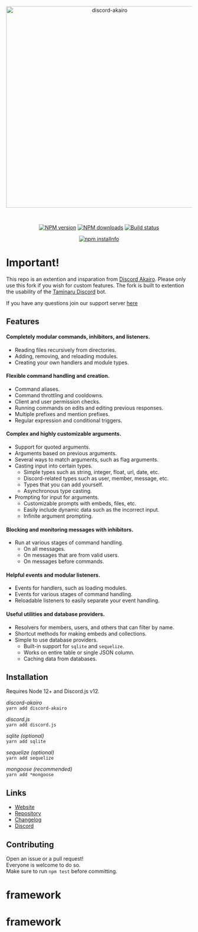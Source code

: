 <div align="center">
  <br />
  <p>
    <a href="https://discord-akairo.github.io"><img src="https://discord-akairo.github.io/static/logo.svg" width="546" alt="discord-akairo" /></a>
  </p>
  <br />
  <p>
    <a href="https://www.npmjs.com/package/discord-akairo"><img src="https://img.shields.io/npm/v/discord-akairo.svg?maxAge=3600" alt="NPM version" /></a>
    <a href="https://www.npmjs.com/package/discord-akairo"><img src="https://img.shields.io/npm/dt/discord-akairo.svg?maxAge=3600" alt="NPM downloads" /></a>
    <a href="https://travis-ci.org/discord-akairo/discord-akairo"><img src="https://travis-ci.org/discord-akairo/discord-akairo.svg" alt="Build status" /></a>
  </p>
  <p>
    <a href="https://nodei.co/npm/discord-akairo/"><img src="https://nodei.co/npm/discord-akairo.png?downloads=true" alt="npm installnfo" /></a>
  </p>
</div>

# Important!

This repo is an extention and insparation from [Discord Akairo](https://github.com/discord-akairo/discord-akairo). Please only use this fork if you wish for custom features.
The fork is built to extention the usability of the [Taminaru Discord](https://github.com/taminaru) bot.

If you have any questions join our support server [here](https://discord.com/invite/NbqBQbaejS)

## Features

#### Completely modular commands, inhibitors, and listeners.

  - Reading files recursively from directories.
  - Adding, removing, and reloading modules.
  - Creating your own handlers and module types.

#### Flexible command handling and creation.

  - Command aliases.
  - Command throttling and cooldowns.
  - Client and user permission checks.
  - Running commands on edits and editing previous responses.
  - Multiple prefixes and mention prefixes.
  - Regular expression and conditional triggers.

#### Complex and highly customizable arguments.

  - Support for quoted arguments.
  - Arguments based on previous arguments.
  - Several ways to match arguments, such as flag arguments.
  - Casting input into certain types.
    - Simple types such as string, integer, float, url, date, etc.
    - Discord-related types such as user, member, message, etc.
    - Types that you can add yourself.
    - Asynchronous type casting.
  - Prompting for input for arguments.
    - Customizable prompts with embeds, files, etc.
    - Easily include dynamic data such as the incorrect input.
    - Infinite argument prompting.

#### Blocking and monitoring messages with inhibitors.

  - Run at various stages of command handling.
    - On all messages.
    - On messages that are from valid users.
    - On messages before commands.

#### Helpful events and modular listeners.

  - Events for handlers, such as loading modules.
  - Events for various stages of command handling.
  - Reloadable listeners to easily separate your event handling.

#### Useful utilities and database providers.

  - Resolvers for members, users, and others that can filter by name.
  - Shortcut methods for making embeds and collections.
  - Simple to use database providers.
    - Built-in support for `sqlite` and `sequelize`.
    - Works on entire table or single JSON column.
    - Caching data from databases.

## Installation

Requires Node 12+ and Discord.js v12.  

*discord-akairo*  
`yarn add discord-akairo`

*discord.js*  
`yarn add discord.js`

*sqlite (optional)*  
`yarn add sqlite`

*sequelize (optional)*  
`yarn add sequelize`

*mongoose (recommended)*  
`yarn add *mongoose`

## Links

- [Website](https://discord-akairo.github.io)
- [Repository](https://github.com/discord-akairo/discord-akairo)  
- [Changelog](https://github.com/discord-akairo/discord-akairo/releases)
- [Discord](https://discord.gg/arTauDY)  

## Contributing

Open an issue or a pull request!  
Everyone is welcome to do so.  
Make sure to run `npm test` before committing.  
# framework
# framework
